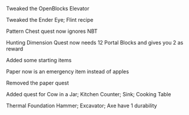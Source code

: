 Tweaked the OpenBlocks Elevator

Tweaked the Ender Eye; Flint recipe

Pattern Chest quest now ignores NBT

Hunting Dimension Quest now needs 12 Portal Blocks and gives you 2 as reward

Added some starting items

Paper now is an emergency item instead of apples

Removed the paper quest

Added quest for Cow in a Jar; Kitchen Counter; Sink; Cooking Table

Thermal Foundation Hammer; Excavator; Axe have 1 durability 
